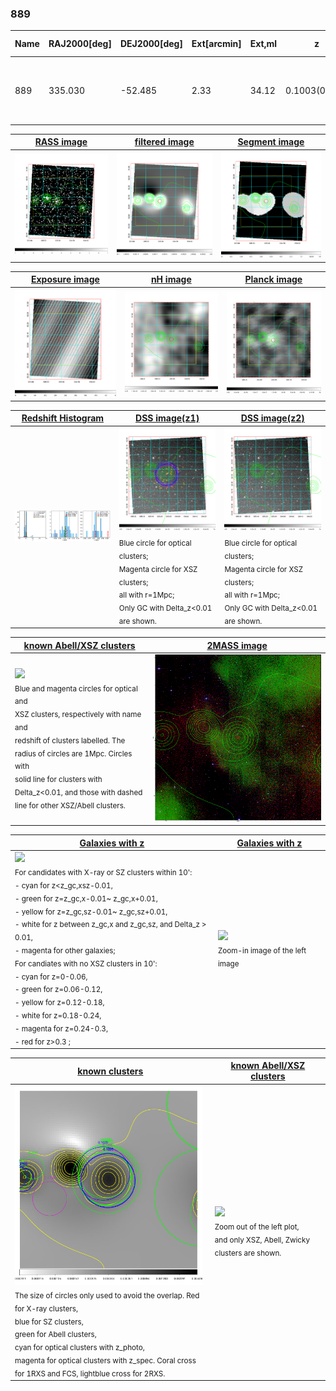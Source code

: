 <div STYLE="page-break-after: always;"></div>

### 889

|Name|RAJ2000[deg]|DEJ2000[deg] |Ext[arcmin]| Ext,ml | z | z_src| C|GC(XSZ,Delta_z<0.01)| GC(OPT,Delta_z<0.01)|GC| R_sig[arcmin] | R500[arcmin] | R500[Mpc]| CRsig[c/s] | CR500[c/s] |L500[1E44 erg/s]|F500[1E-12 erg/s/cm^2]| M500[1E14 Msun]|Tx[keV]|Cnt_sig|Beta|Rc[arcmin]|Comment|Alias|
|---|---|---|---|---|---|------|---|--------|---------|----------|---|---|---|---|---|---|---|---|---|---|---|---|---|---|
|889| 335.030| -52.485| 2.33| 34.12| 0.1003(0.006)| z1, z_xsz| B| MCXC, PSZ2, Tar| A, N, W| A, MCXC, N, PSZ2, SWXCS, Tar, W| 8.800| 7.535| 0.836| 0.152(0.036)| 0.149(0.035)| 0.744(0.115)| 2.915(0.452)| 1.83(0.14)| 3.21(0.16)| 50.0| 0.878(-0.128+0.086)| 4.061(-0.795+0.626)| -| k269|

|[RASS image](../image/889/889_img.pdf)|[filtered image](../image/889/889_fil.pdf)|[Segment image](../image/889/889_seg.pdf)|
|-------------------|--------------------|-------------------|
| <img src="../image/889/889_img.png" width="300">  | <img src="../image/889/889_fil.png" width="300">   | <img src="../image/889/889_seg.png" width="300">  |

|[Exposure image](../image/889/889_mex.pdf)| [nH image](../image/889/889_nh.pdf)| [Planck image](../image/889/889_p.pdf)|
|-------------------|--------------------|-------------------|
|<img src="../image/889/889_mex.png" width="300">   | <img src="../image/889/889_nh.png" width="300">    | <img src="../image/889/889_p.png" width="300"> |

|[Redshift Histogram](../image/889/889_zg.pdf) | [DSS image(z1)](../image/889/889_dss_z1.pdf)      |  [DSS image(z2)](../image/889/889_dss_z2.pdf)    |
|-------------------|--------------------|-------------------|
|<img src="../image/889/889_zg.png" width="300"> |<img src="../image/889/889_dss_z1.png" width="300"> <sub><br>Blue circle for optical clusters; <br>Magenta circle for XSZ clusters; <br>all with r=1Mpc; <br>Only GC with Delta_z<0.01 are shown. </sub>| <img src="../image/889/889_dss_z2.png" width="300"><sub><br>Blue circle for optical clusters; <br>Magenta circle for XSZ clusters; <br>all with r=1Mpc; <br>Only GC with Delta_z<0.01 are shown. </sub> |

|[known Abell/XSZ clusters](../image/889/889_m.pdf) | [2MASS image](../image/889/889_2mass.pdf)      |
|-------------------|-------------------|
|<img src=../image/889/889_m.png width="300"> <br><sub>Blue and magenta circles for optical and <br>XSZ clusters, respectively with name and <br>redshift of clusters labelled. The <br>radius of circles are 1Mpc. Circles with <br>solid line for clusters with <br>Delta_z<0.01, and those with dashed <br>line for other XSZ/Abell clusters.        </sub>|<img src="../image/889/889_2mass.png" width="300">  |

|[Galaxies with z](../image/889/889_opt_ned.pdf) |[Galaxies with z](../image/889/889_opt_ned_zoom.pdf) |
|-------------------|-------------------|
| <img src=../image/889/889_opt_ned.png width="300"> <br><sub> For candidates with X-ray or SZ clusters within 10': <br> - cyan for z<z_gc,xsz-0.01, <br> - green for z=z_gc,x-0.01~ z_gc,x+0.01, <br> - yellow for z=z_gc,sz-0.01~ z_gc,sz+0.01, <br> - white for z between z_gc,x and z_gc,sz, and Delta_z > 0.01, <br> - magenta for other galaxies; <br>For candiates with no XSZ clusters in 10': <br> - cyan for z=0-0.06, <br> - green for z=0.06-0.12, <br> - yellow for z=0.12-0.18, <br> - white for z=0.18-0.24, <br> - magenta for z=0.24-0.3, <br> - red for z>0.3 ;  </sub>|<img src=../image/889/889_opt_ned_zoom.png width="300">  <br><sub> Zoom-in image of the left image</sub>|

|[known clusters](../image/889/889_gc.pdf) |[known Abell/XSZ clusters](../image/889/889_gc_large.pdf) |
|-------------------|-------------------|
| <img src=../image/889/889_gc.png width="300"> <br><sub> The size of circles only used to avoid the overlap. Red for X-ray clusters, <br> blue for SZ clusters, <br> green for Abell clusters, <br> cyan for optical clusters with z_photo, <br> magenta for optical clusters with z_spec. Coral cross for 1RXS and FCS, lightblue cross for 2RXS. </sub>|<img src=../image/889/889_gc_large.png width="300"> <br><sub> Zoom out of the left plot, <br> and only XSZ, Abell, Zwicky clusters are shown. </sub> |



